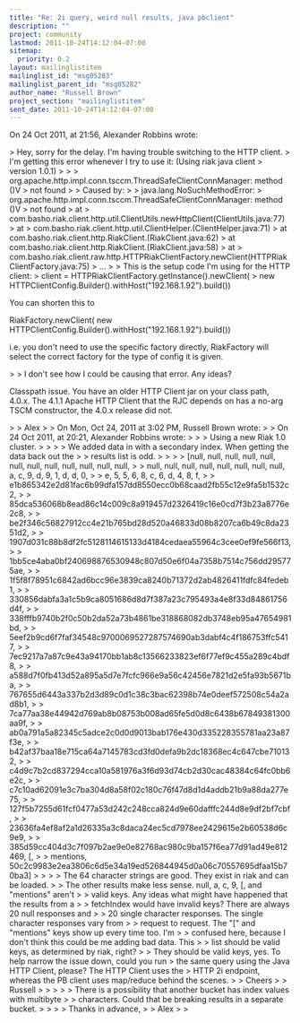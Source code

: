 ```yaml
---
title: "Re: 2i query, weird null results, java pbclient"
description: ""
project: community
lastmod: 2011-10-24T14:12:04-07:00
sitemap:
  priority: 0.2
layout: mailinglistitem
mailinglist_id: "msg05283"
mailinglist_parent_id: "msg05282"
author_name: "Russell Brown"
project_section: "mailinglistitem"
sent_date: 2011-10-24T14:12:04-07:00
---
```


On 24 Oct 2011, at 21:56, Alexander Robbins wrote:

&gt; Hey, sorry for the delay. I'm having trouble switching to the HTTP client. 
&gt; I'm getting this error whenever I try to use it: (Using riak java client 
&gt; version 1.0.1)
&gt; 
&gt; 
&gt; org.apache.http.impl.conn.tsccm.ThreadSafeClientConnManager: method ()V 
&gt; not found
&gt; 
&gt; Caused by:
&gt; 
&gt; java.lang.NoSuchMethodError: 
&gt; org.apache.http.impl.conn.tsccm.ThreadSafeClientConnManager: method ()V 
&gt; not found
&gt; at 
&gt; com.basho.riak.client.http.util.ClientUtils.newHttpClient(ClientUtils.java:77)
&gt; at 
&gt; com.basho.riak.client.http.util.ClientHelper.(ClientHelper.java:71)
&gt; at com.basho.riak.client.http.RiakClient.(RiakClient.java:62)
&gt; at com.basho.riak.client.http.RiakClient.(RiakClient.java:58)
&gt; at 
&gt; com.basho.riak.client.raw.http.HTTPRiakClientFactory.newClient(HTTPRiakClientFactory.java:75)
&gt; ...
&gt; 
&gt; This is the setup code I'm using for the HTTP client:
&gt; client = HTTPRiakClientFactory.getInstance().newClient(
&gt; new HTTPClientConfig.Builder().withHost("192.168.1.92").build())

You can shorten this to 

RiakFactory.newClient( new 
HTTPClientConfig.Builder().withHost("192.168.1.92").build())

i.e. you don't need to use the specific factory directly, RiakFactory will 
select the correct factory for the type of config it is given.

&gt; 
&gt; I don't see how I could be causing that error. Any ideas?

Classpath issue. You have an older HTTP Client jar on your class path, 4.0.x. 
The 4.1.1 Apache HTTP Client that the RJC depends on has a no-arg TSCM 
constructor, the 4.0.x release did not.

&gt; 
&gt; Alex
&gt; 
&gt; On Mon, Oct 24, 2011 at 3:02 PM, Russell Brown  wrote:
&gt; 
&gt; On 24 Oct 2011, at 20:21, Alexander Robbins wrote:
&gt; 
&gt; &gt; Using a new Riak 1.0 cluster.
&gt; &gt;
&gt; &gt; We added data in with a secondary index. When getting the data back out the 
&gt; &gt; results list is odd.
&gt; &gt;
&gt; &gt; [null, null, null, null, null, null, null, null, null, null, null, null, 
&gt; &gt; null, null, null, null, null, null, null, null, a, c, 9, d, 9, 1, d, d, 0, 
&gt; &gt; e, 5, 5, 6, 8, c, 6, d, 4, 8, f, 
&gt; &gt; e1b865342e2d81fac6b99dfa157dd8550ecc0b68caad2fb55c12e9fa5b1532c2, 
&gt; &gt; 85dca536068b8ead86c14c009c8a919457d2326419c16e0cd7f3b23a8776e2c8, 
&gt; &gt; be2f346c56827912cc4e21b765bd28d520a46833d08b8207ca6b49c8da2351d2, 
&gt; &gt; 1907d031c88b8df2fc5128114615133d4184cedaea55964c3cee0ef9fe566f13, 
&gt; &gt; 1bb5ce4aba0bf240698876530948c807d50e6f04a7358b7514c756dd295775ae, 
&gt; &gt; 1f5f8f78951c6842ad6bcc96e3839ca8240b71372d2ab4826411fdfc84fedeb1, 
&gt; &gt; 330856dabfa3a1c5b9ca8051686d8d7f387a23c795493a4e8f33d84861756d4f, 
&gt; &gt; 338fffb9740b2f0c50b2da52a73b4861be318868082db3748eb95a47654981bd, 
&gt; &gt; 5eef2b9cd6f7faf34548c9700069527287574690ab3dabf4c4f186753ffc5417, 
&gt; &gt; 7ec9217a7a87c9e43a94170bb1ab8c13566233823ef6f77ef9c455a289c4bdf8, 
&gt; &gt; a588d7f0fb413d52a895a5d7e7fcfc966e9a56c42456e7821d2e5fa93b5671ba, 
&gt; &gt; 767655d6443a337b2d3d89c0d1c38c3bac62398b74e0deef572508c54a2ad8b1, 
&gt; &gt; 7ca77aa38e44942d769ab8b08753b008ad65fe5d0d8c6438b67849381300aa9f, 
&gt; &gt; ab0a791a5a82345c5adce2c0d0d9013bab176e430d335228355781aa23a87f3e, 
&gt; &gt; b42af37baa18e715ca64a7145783cd3fd0defa9b2dc18368ec4c647cbe710132, 
&gt; &gt; c4d9c7b2cd837294cca10a581976a3f6d93d74cb2d30cac48384c64fc0bb6e2c, 
&gt; &gt; c7c10ad62091e3c7ba304d8a58f02c180c76f47d8d1d4addb21b9a88da277e75, 
&gt; &gt; 127f5b7255d61fcf0477a53d242c248cca824d9e60dafffc244d8e9df2bf7cbf, 
&gt; &gt; 23636fa4ef8af2a1d26335a3c8daca24ec5cd7978ee2429615e2b60538d6c9e9, 
&gt; &gt; 385d59cc404d3c7f097b2ae9e0e82768ac980c9ba157f6ea77d91ad49e812469, [, 
&gt; &gt; mentions, 50c2c9983e2ea3806c6d5e34a19ed526844945d0a06c70557695dfaa15b70ba3]
&gt; &gt;
&gt; &gt; The 64 character strings are good. They exist in riak and can be loaded. 
&gt; &gt; The other results make less sense. null, a, c, 9, [, and "mentions" aren't 
&gt; &gt; valid keys. Any ideas what might have happened that the results from a 
&gt; &gt; fetchIndex would have invalid keys? There are always 20 null responses and 
&gt; &gt; 20 single character responses. The single character responses vary from 
&gt; &gt; request to request. The "[" and "mentions" keys show up every time too. I'm 
&gt; &gt; confused here, because I don't think this could be me adding bad data. This 
&gt; &gt; list should be valid keys, as determined by riak, right?
&gt; 
&gt; They should be valid keys, yes. To help narrow the issue down, could you run 
&gt; the same query using the Java HTTP Client, please? The HTTP Client uses the 
&gt; HTTP 2i endpoint, whereas the PB client uses map/reduce behind the scenes.
&gt; 
&gt; Cheers
&gt; 
&gt; Russell
&gt; 
&gt; &gt;
&gt; &gt; There is a possibility that another bucket has index values with multibyte 
&gt; &gt; characters. Could that be breaking results in a separate bucket.
&gt; &gt;
&gt; &gt; Thanks in advance,
&gt; &gt; Alex
&gt; 
&gt; 

